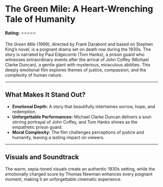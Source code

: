 # The Green Mile: A Heart-Wrenching Tale of Humanity

**Rating:** ⭐⭐⭐⭐⭐

*The Green Mile* (1999), directed by Frank Darabont and based on Stephen King’s novel, is a poignant drama set on death row during the 1930s. The story is narrated by Paul Edgecomb (Tom Hanks), a prison guard who witnesses extraordinary events after the arrival of John Coffey (Michael Clarke Duncan), a gentle giant with mysterious, miraculous abilities. This deeply emotional film explores themes of justice, compassion, and the complexity of human nature.

---

## What Makes It Stand Out?

- **Emotional Depth:** A story that beautifully intertwines sorrow, hope, and redemption.
- **Unforgettable Performances:** Michael Clarke Duncan delivers a soul-stirring portrayal of John Coffey, and Tom Hanks shines as the empathetic prison guard.
- **Moral Complexity:** The film challenges perceptions of justice and humanity, leaving a lasting impact on viewers.

---

## Visuals and Soundtrack

The warm, sepia-toned visuals create an authentic 1930s setting, while the emotionally charged score by Thomas Newman enhances every poignant moment, making it an unforgettable cinematic experience.
